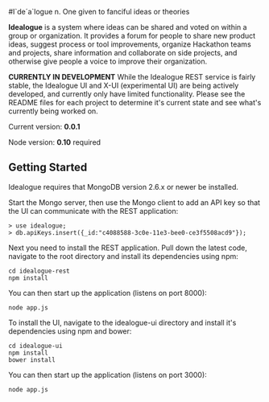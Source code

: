 #I\`de´a\`logue
n. One given to fanciful ideas or theories

**Idealogue** is a system where ideas can be shared and voted on within a group or organization.
It provides a forum for people to share new product ideas, suggest process or tool improvements,
organize Hackathon teams and projects, share information and collaborate on side projects, and
otherwise give people a voice to improve their organization.

**CURRENTLY IN DEVELOPMENT**
While the Idealogue REST service is fairly stable, the Idealogue UI and X-UI (experimental UI)
are being actively developed, and currently only have limited functionality. Please see the README
files for each project to determine it's current state and see what's currently being worked on.

Current version: **0.0.1**

Node version: **0.10** required

## Getting Started
Idealogue requires that MongoDB version 2.6.x or newer be installed.

Start the Mongo server, then use the Mongo client to add an API key so that the UI can communicate
with the REST application:
```
> use idealogue;
> db.apiKeys.insert({_id:"c4088588-3c0e-11e3-bee0-ce3f5508acd9"});
```

Next you need to install the REST application. Pull down the latest code, navigate to the root
directory and install its dependencies using npm:
```
cd idealogue-rest
npm install
```

You can then start up the application (listens on port 8000):
```
node app.js
```

To install the UI, navigate to the idealogue-ui directory and install it's dependencies using npm
and bower:
```
cd idealogue-ui
npm install
bower install
```

You can then start up the application (listens on port 3000):
```
node app.js
```
